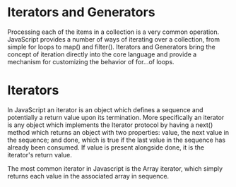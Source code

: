 # Iterators and Generators

Processing each of the items in a collection is a very common operation. JavaScript provides a number of ways of iterating over a collection, from simple for loops to map() and filter(). Iterators and Generators bring the concept of iteration directly into the core language and provide a mechanism for customizing the behavior of for...of loops.

# Iterators
In JavaScript an iterator is an object which defines a sequence and potentially a return value upon its termination. More specifically an iterator is any object which implements the Iterator protocol by having a next() method which returns an object with two properties: value, the next value in the sequence; and done, which is true if the last value in the sequence has already been consumed. If value is present alongside done, it is the iterator's return value.

The most common iterator in Javascript is the Array iterator, which simply returns each value in the associated array in sequence.

